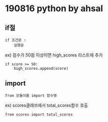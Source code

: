 # 190816 python by ahsal
## if절
```
if 조건문 :
    실행문
```
ex) 점수가 50점 이상이면 high_scores 리스트에 추가  
```
if score >= 50:
    high_scores.append(score)
```

## import
```
from 모듈이름 import 함수명
```
ex) scores클래쓰에서 total_scores함수 호출
```
from scores import total_scores
```